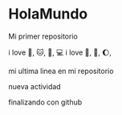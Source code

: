 # HolaMundo

Mi primer repositorio

i love :dog:, :cat:, :sunflower:, :computer:
i love :icecream:, :book:, :moon:,

mi ultima linea en mi repositorio

nueva actividad

finalizando con github

